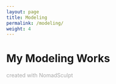```yaml
---
layout: page
title: Modeling
permalink: /modeling/
weight: 4
---
```


# My Modeling Works
<p style="color:DarkGrey">
created with NomadSculpt
</p>